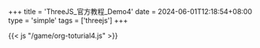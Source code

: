 +++
title = 'ThreeJS_官方教程_Demo4'
date = 2024-06-01T12:18:54+08:00
type = 'simple'
tags = ['threejs']
+++

<script type="text/javascript" charset="UTF-8" src="/game/lib/three/three.js"></script>

<script type="text/javascript" charset="UTF-8" src="/game/lib/three/controls/TrackballControls.js"></script>


{{< js "/game/org-toturial4.js" >}}


